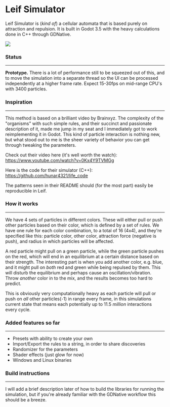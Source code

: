 # Leif Simulator

Leif Simulator is (*kind of*) a cellular automata that is based purely on attraction and repulsion. It is built in Godot 3.5 with the heavy calculations done in C++ through GDNative.

![](https://i.imgur.com/8imeUUk.png)

### Status

------

**Prototype.** There is a lot of performance still to be squeezed out of this, and to move the simulation into a separate thread so the UI can be processed independently at a higher frame rate. Expect 15-30fps on mid-range CPU's with 3400 particles.

### Inspiration

------

This method is based on a brilliant video by Brainxyz. The complexity of the "organisms" with such simple rules, and their succinct and passionate description of it, made me jump in my seat and I immediately got to work reimplementing it in Godot. This kind of particle interaction is nothing new, but what stood out to me is the sheer variety of behavior you can get through tweaking the parameters.

Check out their video here (it's well worth the watch): https://www.youtube.com/watch?v=0Kx4Y9TVMGg

Here is the code for their simulator (C++): https://github.com/hunar4321/life_code

The patterns seen in their README should (for the most part) easily be reproducible in Leif.

### How it works

------

We have 4 sets of particles in different colors. These will either pull or push other particles based on their color, which is defined by a set of rules. We have one rule for each color combination, to a total of 16 (4x4), and they're specified like this: particle color, other color, attraction force (negative is push), and radius in which particles will be affected.

A red particle might pull on a green particle, while the green particle pushes on the red, which will end in an equilibrium at a certain distance based on their strength. The interesting part is when you add another color, e.g. blue, and it might pull on *both* red and green while being repulsed by them. This will disturb the equilibrium and perhaps cause an oscillation/vibration. Throw *another* color in to the mix, and the results becomes too hard to predict.

This is obviously very computationally heavy as each particle will pull or push on *all* other particles(-1) in range every frame, in this simulations current state that means each potentially up to 11.5 *million* interactions every cycle.

### Added features so far

------

- Presets with ability to create your own
- Import/Export the rules to a string, in order to share discoveries
- Randomizer for the parameters
- Shader effects (just glow for now)
- Windows and Linux binaries

### Build instructions

------

I will add a brief description later of how to build the libraries for running the simulation, but if you're already familiar with the GDNative workflow this should be a breeze.
